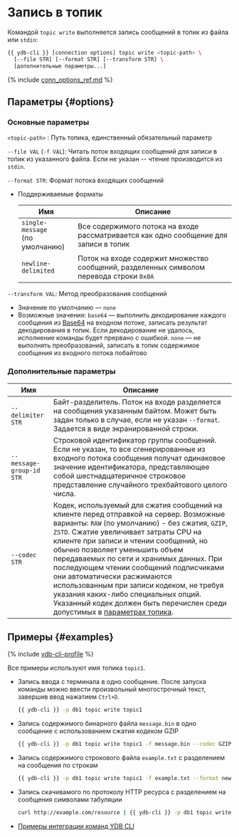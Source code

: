 # Запись в топик

Командой `topic write` выполняется запись сообщений в топик из файла или `stdin`:

```bash
{{ ydb-cli }} [connection options] topic write <topic-path> \
  [--file STR] [--format STR] [--transform STR] \
  [дополнительные параметры...] 
```

{% include [conn_options_ref.md](commands/_includes/conn_options_ref.md) %}

## Параметры {#options}

### Основные параметры

`<topic-path>` : Путь топика, единственный обязательный параметр

`--file VAL` (`-f VAL`): Читать поток входящих сообщений для записи в топик из указанного файла. Если не указан -- чтение производится из `stdin`.

`--format STR`: Формат потока входящих сообщений
* Поддерживаемые форматы

  Имя | Описание
  ---|---
  `single-message`<br>(по умолчанию)|Все содержимого потока на входе рассматривается как одно сообщение для записи в топик
  `newline-delimited`|Поток на входе содержит множество сообщений, разделенных символом перевода строки `0x0A`

`--transform VAL`: Метод преобразования сообщений

- Значение по умолчанию — `none`
- Возможные значения:
  `base64` — выполнить декодирование каждого сообщения из [Base64](https://ru.wikipedia.org/wiki/Base64) на входном потоке, записать результат декодирования в топик. Если декодирование не удалось, исполнение команды будет прервано с ошибкой.
  `none` — не выполнять преобразований, записать в топик содержимое сообщения из входного потока побайтово

### Дополнительные параметры

Имя | Описание
---|---
`--delimiter STR` | Байт-разделитель. Поток на входе разделяется на сообщения указанным байтом. Может быть задан только в случае, если не указан `--format`. Задается в виде экранированной строки.
`--message-group-id STR` | Строковой идентификатор группы сообщений. Если не указан, то все сгенерированные из входного потока сообщения получат одинаковое значение идентификатора, представляющее собой шестнадцатеричное строковое представление случайного трехбайтового целого числа.
`--codec STR` | Кодек, используемый для сжатия сообщений на клиенте перед отправкой на сервер. Возможные варианты: `RAW` (по умолчанию) - без сжатия, `GZIP`, `ZSTD`. Сжатие увеличивает затраты CPU на клиенте при записи и чтении сообщений, но обычно позволяет уменьшить объем передаваемых по сети и хранимых данных. При последующем чтении сообщений подписчиками они автоматически расжимаются использованным при записи кодеком, не требуя указания каких-либо специальных опций. Указанный кодек должен быть перечислен среди допустимых в [параметрах топика](topic-create.md#create-options).

## Примеры {#examples}

{% include [ydb-cli-profile](../../_includes/ydb-cli-profile.md) %}

Все примеры используют имя топика `topic1`.

* Запись ввода с терминала в одно сообщение. После запуска команды можно ввести произвольный многострочный текст, завершив ввод нажатием `Ctrl+D`.
  ```bash
  {{ ydb-cli }} -p db1 topic write topic1
  ```

* Запись содержимого бинарного файла `message.bin` в одно сообщение с использованием сжатия кодеком GZIP
  ```bash
  {{ ydb-cli }} -p db1 topic write topic1 -f message.bin --codec GZIP
  ```

* Запись содержимого строкового файла `example.txt` с разделением на сообщения по строкам
  ```bash
  {{ ydb-cli }} -p db1 topic write topic1 -f example.txt --format newline-delimited
  ```

* Запись скачивамого по протоколу HTTP ресурса с разделением на сообщения символами табуляции
  ```bash
  curl http://example.com/resource | {{ ydb-cli }} -p db1 topic write topic1 --delimiter "\t"
  ```

* [Примеры интеграции команд YDB CLI](topic-pipeline.md)
